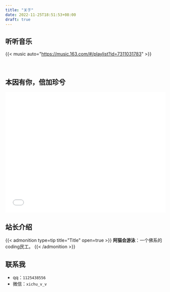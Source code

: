 ```yaml
---
title: "关于"
date: 2022-11-25T18:51:53+08:00
draft: true
---
```


## 听听音乐
{{< music auto="https://music.163.com/#/playlist?id=7311031783" >}}
<br/><br/><br/>
## 本因有你，倍加珍兮

<style>
    .meta-media {
      position: relative;
      margin-bottom: 30px;
      float: left;
      width: 100%;
      height: 0;
      padding-bottom: 75%;
    }
    .video {
      position: absolute;
      width: 100%;
      height: 100%;
      left: 0;
      top: 0;
    }
</style>

<div class="meta-media"><iframe src="//player.bilibili.com/player.html?aid=887265786&bvid=BV16K4y1T79N&cid=314257093&page=1" frameborder="no" scrolling="yes" allowfullscreen="allowfullscreen" high_quality="1" framespacing="1" class="video" > </iframe></div>


## 站长介绍
{{< admonition type=tip title="Title" open=true >}}
**阿猫会游泳**：一个佛系的coding民工。
{{< /admonition >}}

## 联系我
- qq：`1125438556`
- 微信：`xichu_v_v`
